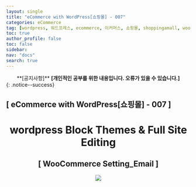 ```yaml
---
layout: single
title: "eCommerce with WordPress[쇼핑몰] - 007"
categories: eCommerce
tag: [wordpress, 워드프레스, ecommerce, 이커머스, 쇼핑몰, shoppingamall, woocommerce, 우커머스]
toc: true
author_profile: false
toc: false
sidebar:
nav: "docs"
search: true
---
```


<center>**[공지사항]** <strong> [개인적인 공부를 위한 내용입니다. 오류가 있을 수 있습니다.] </strong></center>
{: .notice--success}

<h2>[ eCommerce with WordPress[쇼핑몰] - 007 ]</h2>

<div align="center"><p><h1>wordpress Block Themes & Full Site Editing</h1></p></div>

<div align="center"><h2>[ WooCommerce Setting_Email ]</h2>
<div align="center"><img src="http://drive.google.com/uc?export=view&id=1DTGZvhmX9gD9OS8eqhvkYlhl7XR14dZx"><br><br><br></div>
